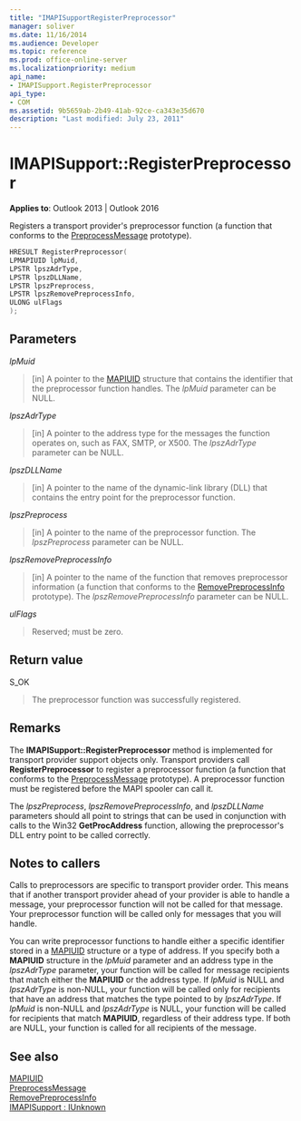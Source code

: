 ```yaml
---
title: "IMAPISupportRegisterPreprocessor" 
manager: soliver
ms.date: 11/16/2014
ms.audience: Developer
ms.topic: reference
ms.prod: office-online-server
ms.localizationpriority: medium
api_name:
- IMAPISupport.RegisterPreprocessor
api_type:
- COM
ms.assetid: 9b5659ab-2b49-41ab-92ce-ca343e35d670
description: "Last modified: July 23, 2011"
---
```


# IMAPISupport::RegisterPreprocessor

**Applies to**: Outlook 2013 | Outlook 2016
  
Registers a transport provider's preprocessor function (a function that conforms to the [PreprocessMessage](preprocessmessage.md) prototype).
  
```cpp
HRESULT RegisterPreprocessor(
LPMAPIUID lpMuid,
LPSTR lpszAdrType,
LPSTR lpszDLLName,
LPSTR lpszPreprocess,
LPSTR lpszRemovePreprocessInfo,
ULONG ulFlags
);
```

## Parameters

 _lpMuid_
  
> [in] A pointer to the [MAPIUID](mapiuid.md) structure that contains the identifier that the preprocessor function handles. The _lpMuid_ parameter can be NULL.

 _lpszAdrType_
  
> [in] A pointer to the address type for the messages the function operates on, such as FAX, SMTP, or X500. The _lpszAdrType_ parameter can be NULL.

 _lpszDLLName_
  
> [in] A pointer to the name of the dynamic-link library (DLL) that contains the entry point for the preprocessor function.

 _lpszPreprocess_
  
> [in] A pointer to the name of the preprocessor function. The _lpszPreprocess_ parameter can be NULL.

 _lpszRemovePreprocessInfo_
  
> [in] A pointer to the name of the function that removes preprocessor information (a function that conforms to the [RemovePreprocessInfo](removepreprocessinfo.md) prototype). The _lpszRemovePreprocessInfo_ parameter can be NULL.

 _ulFlags_
  
> Reserved; must be zero.

## Return value

S_OK
  
> The preprocessor function was successfully registered.

## Remarks

The **IMAPISupport::RegisterPreprocessor** method is implemented for transport provider support objects only. Transport providers call **RegisterPreprocessor** to register a preprocessor function (a function that conforms to the [PreprocessMessage](preprocessmessage.md) prototype). A preprocessor function must be registered before the MAPI spooler can call it.
  
The _lpszPreprocess_, _lpszRemovePreprocessInfo_, and _lpszDLLName_ parameters should all point to strings that can be used in conjunction with calls to the Win32 **GetProcAddress** function, allowing the preprocessor's DLL entry point to be called correctly.
  
## Notes to callers

Calls to preprocessors are specific to transport provider order. This means that if another transport provider ahead of your provider is able to handle a message, your preprocessor function will not be called for that message. Your preprocessor function will be called only for messages that you will handle.
  
You can write preprocessor functions to handle either a specific identifier stored in a [MAPIUID](mapiuid.md) structure or a type of address. If you specify both a **MAPIUID** structure in the _lpMuid_ parameter and an address type in the _lpszAdrType_ parameter, your function will be called for message recipients that match either the **MAPIUID** or the address type. If _lpMuid_ is NULL and _lpszAdrType_ is non-NULL, your function will be called only for recipients that have an address that matches the type pointed to by _lpszAdrType_. If _lpMuid_ is non-NULL and _lpszAdrType_ is NULL, your function will be called for recipients that match **MAPIUID**, regardless of their address type. If both are NULL, your function is called for all recipients of the message.
  
## See also

[MAPIUID](mapiuid.md)  
[PreprocessMessage](preprocessmessage.md)  
[RemovePreprocessInfo](removepreprocessinfo.md)  
[IMAPISupport : IUnknown](imapisupportiunknown.md)
